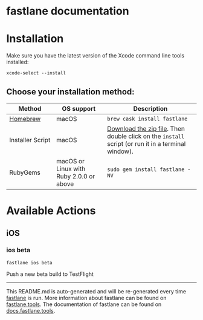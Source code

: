 # fastlane documentation

# Installation

Make sure you have the latest version of the Xcode command line tools installed:

```
xcode-select --install
```

## Choose your installation method:

| Method                     | OS support                              | Description                                                                                                                           |
| -------------------------- | --------------------------------------- | ------------------------------------------------------------------------------------------------------------------------------------- |
| [Homebrew](http://brew.sh) | macOS                                   | `brew cask install fastlane`                                                                                                          |
| Installer Script           | macOS                                   | [Download the zip file](https://download.fastlane.tools). Then double click on the `install` script (or run it in a terminal window). |
| RubyGems                   | macOS or Linux with Ruby 2.0.0 or above | `sudo gem install fastlane -NV`                                                                                                       |

# Available Actions

## iOS

### ios beta

```
fastlane ios beta
```

Push a new beta build to TestFlight

---

This README.md is auto-generated and will be re-generated every time [fastlane](https://fastlane.tools) is run.
More information about fastlane can be found on [fastlane.tools](https://fastlane.tools).
The documentation of fastlane can be found on [docs.fastlane.tools](https://docs.fastlane.tools).
